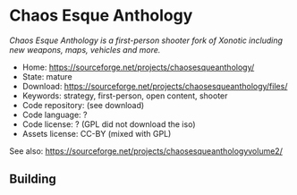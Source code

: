# Chaos Esque Anthology

_Chaos Esque Anthology is a first-person shooter fork of Xonotic including new weapons, maps, vehicles and more._

- Home: https://sourceforge.net/projects/chaosesqueanthology/
- State: mature
- Download: https://sourceforge.net/projects/chaosesqueanthology/files/
- Keywords: strategy, first-person, open content, shooter
- Code repository: (see download)
- Code language: ?
- Code license: ? (GPL did not download the iso)
- Assets license: CC-BY (mixed with GPL)

See also: https://sourceforge.net/projects/chaosesqueanthologyvolume2/

## Building
